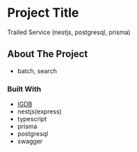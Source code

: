 # Project Title

Trailed Service (nestjs, postgresql, prisma)

## About The Project

- batch, search

### Built With

- [IGDB](https://api-docs.igdb.com/)
- nestjs(express)
- typescript
- prisma
- postgresql
- swagger
